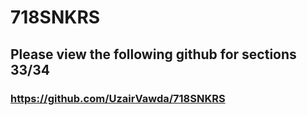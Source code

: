 # 718SNKRS
## Please view the following github for sections 33/34 
### https://github.com/UzairVawda/718SNKRS